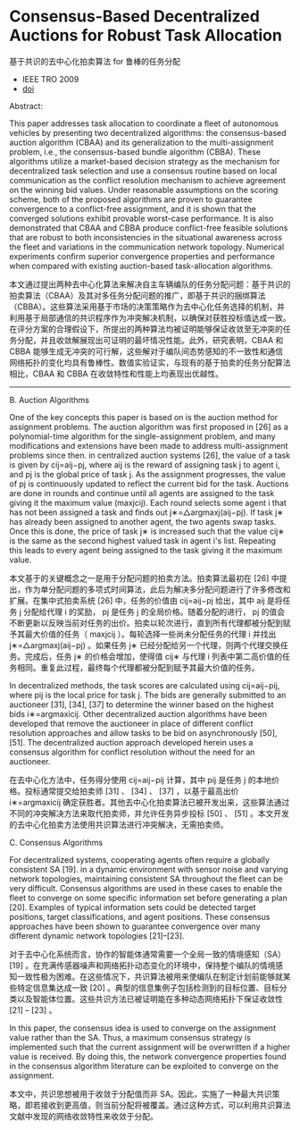 # Consensus-Based Decentralized Auctions for Robust Task Allocation

基于共识的去中心化拍卖算法 for 鲁棒的任务分配

- IEEE TRO 2009
- [doi](https://doi.org/10.1109/TRO.2009.2022423)

Abstract:

This paper addresses task allocation to coordinate a fleet of autonomous vehicles by presenting two decentralized algorithms: the consensus-based auction algorithm (CBAA) and its generalization to the multi-assignment problem, i.e., the consensus-based bundle algorithm (CBBA). These algorithms utilize a market-based decision strategy as the mechanism for decentralized task selection and use a consensus routine based on local communication as the conflict resolution mechanism to achieve agreement on the winning bid values. Under reasonable assumptions on the scoring scheme, both of the proposed algorithms are proven to guarantee convergence to a conflict-free assignment, and it is shown that the converged solutions exhibit provable worst-case performance. It is also demonstrated that CBAA and CBBA produce conflict-free feasible solutions that are robust to both inconsistencies in the situational awareness across the fleet and variations in the communication network topology. Numerical experiments confirm superior convergence properties and performance when compared with existing auction-based task-allocation algorithms.

本文通过提出两种去中心化算法来解决自主车辆编队的任务分配问题：基于共识的拍卖算法（CBAA）及其对多任务分配问题的推广，即基于共识的捆绑算法（CBBA）。这些算法采用基于市场的决策策略作为去中心化任务选择的机制，并利用基于局部通信的共识程序作为冲突解决机制，以确保对获胜投标值达成一致。在评分方案的合理假设下，所提出的两种算法均被证明能够保证收敛至无冲突的任务分配，并且收敛解展现出可证明的最坏情况性能。此外，研究表明，CBAA 和 CBBA 能够生成无冲突的可行解，这些解对于编队间态势感知的不一致性和通信网络拓扑的变化均具有鲁棒性。数值实验证实，与现有的基于拍卖的任务分配算法相比，CBAA 和 CBBA 在收敛特性和性能上均表现出优越性。

---

B. Auction Algorithms

One of the key concepts this paper is based on is the auction method for assignment problems. The auction algorithm was first proposed in [26] as a polynomial-time algorithm for the single-assignment problem, and many modifications and extensions have been made to address multi-assignment problems since then. in centralized auction systems [26], the value of a task is given by cij=aij−pj, where aij is the reward of assigning task j to agent i, and pj is the global price of task j. As the assignment progresses, the value of pj is continuously updated to reflect the current bid for the task. Auctions are done in rounds and continue until all agents are assigned to the task giving it the maximum value (maxjcij). Each round selects some agent i that has not been assigned a task and finds out j∗=△argmaxj(aij−pj). If task j∗ has already been assigned to another agent, the two agents swap tasks. Once this is done, the price of task j∗ is increased such that the value cij∗ is the same as the second highest valued task in agent i's list. Repeating this leads to every agent being assigned to the task giving it the maximum value.

本文基于的关键概念之一是用于分配问题的拍卖方法。拍卖算法最初在 [26] 中提出，作为单分配问题的多项式时间算法，此后为解决多分配问题进行了许多修改和扩展。在集中式拍卖系统 [26] 中，任务的价值由 cij=aij−pj 给出，其中 aij 是将任务 j 分配给代理 i 的奖励， pj 是任务 j 的全局价格。随着分配的进行， pj 的值会不断更新以反映当前对任务的出价。拍卖以轮次进行，直到所有代理都被分配到赋予其最大价值的任务（ maxjcij ）。每轮选择一些尚未分配任务的代理 i 并找出 j∗=△argmaxj(aij−pj) 。如果任务 j∗ 已经分配给另一个代理，则两个代理交换任务。完成后，任务 j∗ 的价格会增加，使得值 cij∗ 与代理 i 列表中第二高价值的任务相同。重复此过程，最终每个代理都被分配到赋予其最大价值的任务。

In decentralized methods, the task scores are calculated using cij=aij−pij, where pij is the local price for task j. The bids are generally submitted to an auctioneer [31], [34], [37] to determine the winner based on the highest bids i∗=argmaxicij. Other decentralized auction algorithms have been developed that remove the auctioneer in place of different conflict resolution approaches and allow tasks to be bid on asynchronously [50], [51]. The decentralized auction approach developed herein uses a consensus algorithm for conflict resolution without the need for an auctioneer.

在去中心化方法中，任务得分使用 cij=aij−pij 计算，其中 pij 是任务 j 的本地价格。投标通常提交给拍卖师 [31] 、 [34] 、 [37] ，以基于最高出价 i∗=argmaxicij 确定获胜者。其他去中心化拍卖算法已被开发出来，这些算法通过不同的冲突解决方法来取代拍卖师，并允许任务异步投标 [50] 、 [51] 。本文开发的去中心化拍卖方法使用共识算法进行冲突解决，无需拍卖师。

C. Consensus Algorithms

For decentralized systems, cooperating agents often require a globally consistent SA [19]. in a dynamic environment with sensor noise and varying network topologies, maintaining consistent SA throughout the fleet can be very difficult. Consensus algorithms are used in these cases to enable the fleet to converge on some specific information set before generating a plan [20]. Examples of typical information sets could be detected target positions, target classifications, and agent positions. These consensus approaches have been shown to guarantee convergence over many different dynamic network topologies [21]–​[23].

对于去中心化系统而言，协作的智能体通常需要一个全局一致的情境感知（SA） [19] 。在充满传感器噪声和网络拓扑动态变化的环境中，保持整个编队的情境感知一致性极为困难。在这些情况下，共识算法被用来使编队在制定计划前能够就某些特定信息集达成一致 [20] 。典型的信息集例子包括检测到的目标位置、目标分类以及智能体位置。这些共识方法已被证明能在多种动态网络拓扑下保证收敛性 [21] – [23] 。

In this paper, the consensus idea is used to converge on the assignment value rather than the SA. Thus, a maximum consensus strategy is implemented such that the current assignment will be overwritten if a higher value is received. By doing this, the network convergence properties found in the consensus algorithm literature can be exploited to converge on the assignment.

本文中，共识思想被用于收敛于分配值而非 SA。因此，实施了一种最大共识策略，即若接收到更高值，则当前分配将被覆盖。通过这种方式，可以利用共识算法文献中发现的网络收敛特性来收敛于分配。